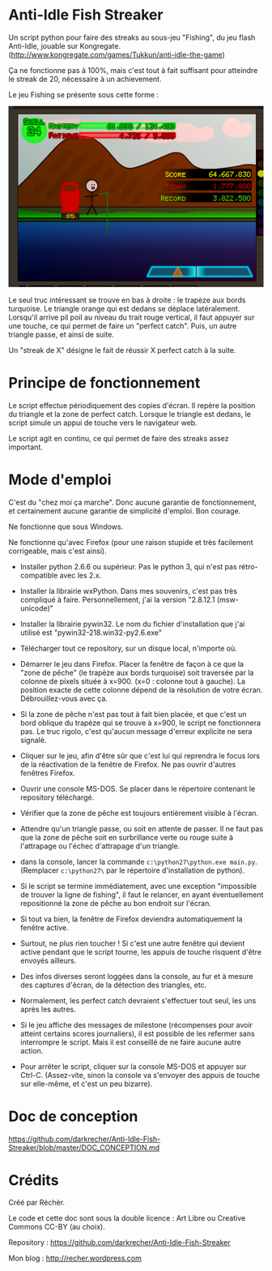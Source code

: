 # Anti-Idle Fish Streaker #

Un script python pour faire des streaks au sous-jeu "Fishing", du jeu flash Anti-Idle, jouable sur Kongregate. (http://www.kongregate.com/games/Tukkun/anti-idle-the-game)

Ça ne fonctionne pas à 100%, mais c'est tout à fait suffisant pour atteindre le streak de 20, nécessaire à un achievement.

Le jeu Fishing se présente sous cette forme :

![screenshot anti-idle fishing](https://raw.githubusercontent.com/darkrecher/Anti-Idle-Fish-Streaker/master/screenshots/001_fish.png)

Le seul truc intéressant se trouve en bas à droite : le trapèze aux bords turquoise. Le triangle orange qui est dedans se déplace latéralement. Lorsqu'il arrive pil poil au niveau du trait rouge vertical, il faut appuyer sur une touche, ce qui permet de faire un "perfect catch". Puis, un autre triangle passe, et ainsi de suite.

Un "streak de X" désigne le fait de réussir X perfect catch à la suite. 

# Principe de fonctionnement #

Le script effectue périodiquement des copies d'écran. Il repère la position du triangle et la zone de perfect catch. Lorsque le triangle est dedans, le script simule un appui de touche vers le navigateur web. 

Le script agit en continu, ce qui permet de faire des streaks assez important.   

# Mode d'emploi #

C'est du "chez moi ça marche". Donc aucune garantie de fonctionnement, et certainement aucune garantie de simplicité d'emploi. Bon courage.

Ne fonctionne que sous Windows.

Ne fonctionne qu'avec Firefox (pour une raison stupide et très facilement corrigeable, mais c'est ainsi).

 - Installer python 2.6.6 ou supérieur. Pas le python 3, qui n'est pas rétro-compatible avec les 2.x.

 - Installer la librairie wxPython. Dans mes souvenirs, c'est pas très compliqué à faire. Personnellement, j'ai la version "2.8.12.1 (msw-unicode)"

 - Installer la librairie pywin32. Le nom du fichier d'installation que j'ai utilisé est "pywin32-218.win32-py2.6.exe"

 - Télécharger tout ce repository, sur un disque local, n'importe où.

 - Démarrer le jeu dans Firefox. Placer la fenêtre de façon à ce que la "zone de pêche" (le trapèze aux bords turquoise) soit traversée par la colonne de pixels située à x=900. (x=0 : colonne tout à gauche). La position exacte de cette colonne dépend de la résolution de votre écran. Débrouillez-vous avec ça.  

 - Si la zone de pêche n'est pas tout à fait bien placée, et que c'est un bord oblique du trapèze qui se trouve à x=900, le script ne fonctionnera pas. Le truc rigolo, c'est qu'aucun message d'erreur explicite ne sera signalé.

 - Cliquer sur le jeu, afin d'être sûr que c'est lui qui reprendra le focus lors de la réactivation de la fenêtre de Firefox. Ne pas ouvrir d'autres fenêtres Firefox. 

 - Ouvrir une console MS-DOS. Se placer dans le répertoire contenant le repository téléchargé.

 - Vérifier que la zone de pêche est toujours entièrement visible à l'écran.

 - Attendre qu'un triangle passe, ou soit en attente de passer. Il ne faut pas que la zone de pêche soit en surbrillance verte ou rouge suite à l'attrapage ou l'échec d'attrapage d'un triangle.

 - dans la console, lancer la commande `c:\python27\python.exe main.py`. (Remplacer `c:\python27\` par le répertoire d'installation de python).

 - Si le script se termine immédiatement, avec une exception "impossible de trouver la ligne de fishing", il faut le relancer, en ayant éventuellement repositionné la zone de pêche au bon endroit sur l'écran.

 - Si tout va bien, la fenêtre de Firefox deviendra automatiquement la fenêtre active.

 - Surtout, ne plus rien toucher ! Si c'est une autre fenêtre qui devient active pendant que le script tourne, les appuis de touche risquent d'être envoyés ailleurs. 

 - Des infos diverses seront loggées dans la console, au fur et à mesure des captures d'écran, de la détection des triangles, etc.

 - Normalement, les perfect catch devraient s'effectuer tout seul, les uns après les autres.

 - Si le jeu affiche des messages de milestone (récompenses pour avoir atteint certains scores journaliers), il est possible de les refermer sans interrompre le script. Mais il est conseillé de ne faire aucune autre action.

 - Pour arrêter le script, cliquer sur la console MS-DOS et appuyer sur Ctrl-C. (Assez-vite, sinon la console va s'envoyer des appuis de touche sur elle-même, et c'est un peu bizarre).

# Doc de conception #

https://github.com/darkrecher/Anti-Idle-Fish-Streaker/blob/master/DOC_CONCEPTION.md

# Crédits #

Créé par Réchèr. 

Le code et cette doc sont sous la double licence : Art Libre ou Creative Commons CC-BY (au choix).

Repository : https://github.com/darkrecher/Anti-Idle-Fish-Streaker

Mon blog : http://recher.wordpress.com
